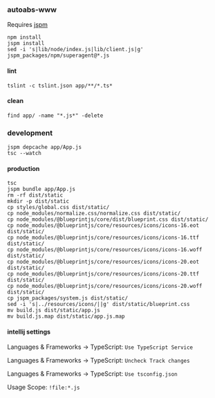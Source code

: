 ### autoabs-www

Requires [jspm](https://www.npmjs.com/package/jspm)

```
npm install
jspm install
sed -i 's|lib/node/index.js|lib/client.js|g' jspm_packages/npm/superagent@*.js
```

#### lint

```
tslint -c tslint.json app/**/*.ts*
```

#### clean

```
find app/ -name "*.js*" -delete
```

### development

```
jspm depcache app/App.js
tsc --watch
```

#### production

```
tsc
jspm bundle app/App.js
rm -rf dist/static
mkdir -p dist/static
cp styles/global.css dist/static/
cp node_modules/normalize.css/normalize.css dist/static/
cp node_modules/@blueprintjs/core/dist/blueprint.css dist/static/
cp node_modules/@blueprintjs/core/resources/icons/icons-16.eot dist/static/
cp node_modules/@blueprintjs/core/resources/icons/icons-16.ttf dist/static/
cp node_modules/@blueprintjs/core/resources/icons/icons-16.woff dist/static/
cp node_modules/@blueprintjs/core/resources/icons/icons-20.eot dist/static/
cp node_modules/@blueprintjs/core/resources/icons/icons-20.ttf dist/static/
cp node_modules/@blueprintjs/core/resources/icons/icons-20.woff dist/static/
cp jspm_packages/system.js dist/static/
sed -i 's|../resources/icons/||g' dist/static/blueprint.css
mv build.js dist/static/app.js
mv build.js.map dist/static/app.js.map
```

#### intellij settings

Languages & Frameworks -> TypeScript: `Use TypeScript Service`

Languages & Frameworks -> TypeScript: `Uncheck Track changes`

Languages & Frameworks -> TypeScript: `Use tsconfig.json`

Usage Scope: `!file:*.js`
